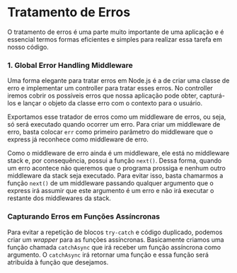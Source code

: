# Tratamento de Erros

O tratamento de erros é uma parte muito importante de uma aplicação e é essencial termos formas eficientes e simples para realizar essa tarefa em nosso código.

### 1. Global Error Handling Middleware

Uma forma elegante para tratar erros em Node.js é a de criar uma classe de erro e implementar um controller para tratar esses erros. No controller iremos cobrir os possíveis erros que nossa aplicação pode obter, capturá-los e lançar o objeto da classe erro com o contexto para o usuário. 

Exportamos esse tratador de erros como um middleware de erros, ou seja, só será executado quando ocorrer um erro. Para criar um middleware de erro, basta colocar `err` como primeiro parâmetro do middleware que o express já reconhece como middleware de erro.

Como o middleware de erro ainda é um middleware, ele está no middleware stack e, por consequência, possui a função `next()`. Dessa forma, quando um erro acontece não queremos que o programa prossiga e nenhum outro middleware da stack seja executado. Para evitar isso, basta chamarmos a função `next()` de um middleware passando qualquer argumento que o express irá assumir que este argumento é um erro e não irá executar o restante dos middlewares da stack.  

### Capturando Erros em Funções Assíncronas 

Para evitar a repetição de blocos `try-catch` e código duplicado, podemos criar um _wrapper_ para as funções assíncronas. Basicamente criamos uma função chamada `catchAsync` que irá receber um função assíncrona como argumento. O `catchAsync` irá retornar uma função e essa função será atribuída à função que desejamos.

